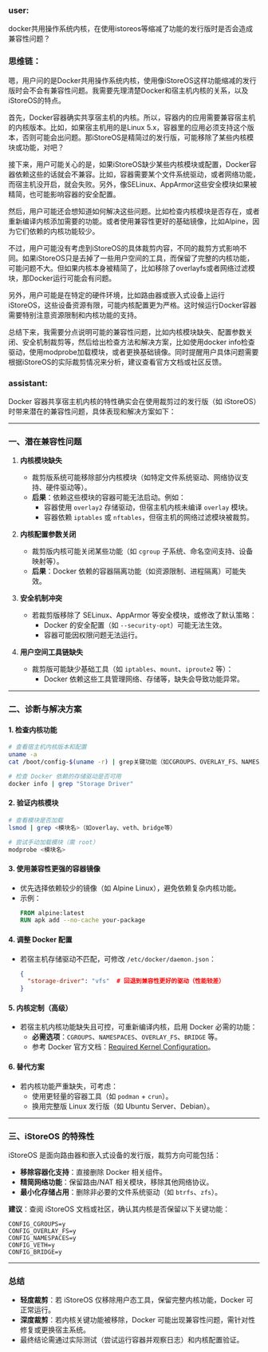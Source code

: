 ### user: 

docker共用操作系统内核，在使用istoreos等缩减了功能的发行版时是否会造成兼容性问题？


### 思维链：

嗯，用户问的是Docker共用操作系统内核，使用像iStoreOS这样功能缩减的发行版时会不会有兼容性问题。我需要先理清楚Docker和宿主机内核的关系，以及iStoreOS的特点。

首先，Docker容器确实共享宿主机的内核。所以，容器内的应用需要兼容宿主机的内核版本。比如，如果宿主机用的是Linux 5.x，容器里的应用必须支持这个版本，否则可能会出问题。那iStoreOS是精简过的发行版，可能移除了某些内核模块或功能，对吧？

接下来，用户可能关心的是，如果iStoreOS缺少某些内核模块或配置，Docker容器依赖这些的话就会不兼容。比如，容器需要某个文件系统驱动，或者网络功能，而宿主机没开启，就会失败。另外，像SELinux、AppArmor这些安全模块如果被精简，也可能影响容器的安全配置。

然后，用户可能还会想知道如何解决这些问题。比如检查内核模块是否存在，或者重新编译内核添加需要的功能。或者使用兼容性更好的基础镜像，比如Alpine，因为它们依赖的内核功能较少。

不过，用户可能没有考虑到iStoreOS的具体裁剪内容，不同的裁剪方式影响不同。如果iStoreOS只是去掉了一些用户空间的工具，而保留了完整的内核功能，可能问题不大。但如果内核本身被精简了，比如移除了overlayfs或者网络过滤模块，那Docker运行可能会有问题。

另外，用户可能是在特定的硬件环境，比如路由器或嵌入式设备上运行iStoreOS，这些设备资源有限，可能内核配置更为严格。这时候运行Docker容器需要特别注意资源限制和内核功能的支持。

总结下来，我需要分点说明可能的兼容性问题，比如内核模块缺失、配置参数关闭、安全机制裁剪等，然后给出检查方法和解决方案，比如使用docker info检查驱动，使用modprobe加载模块，或者更换基础镜像。同时提醒用户具体问题需要根据iStoreOS的实际裁剪情况来分析，建议查看官方文档或社区反馈。

### assistant: 

Docker 容器共享宿主机内核的特性确实会在使用裁剪过的发行版（如 iStoreOS）时带来潜在的兼容性问题，具体表现和解决方案如下：

---

### **一、潜在兼容性问题**
1. **内核模块缺失**  
   - 裁剪版系统可能移除部分内核模块（如特定文件系统驱动、网络协议支持、硬件驱动等）。
   - **后果**：依赖这些模块的容器可能无法启动。例如：
     - 容器使用 `overlay2` 存储驱动，但宿主机内核未编译 `overlay` 模块。
     - 容器依赖 `iptables` 或 `nftables`，但宿主机的网络过滤模块被裁剪。

2. **内核配置参数关闭**  
   - 裁剪版内核可能关闭某些功能（如 `cgroup` 子系统、命名空间支持、设备映射等）。
   - **后果**：Docker 依赖的容器隔离功能（如资源限制、进程隔离）可能失效。

3. **安全机制冲突**  
   - 若裁剪版移除了 SELinux、AppArmor 等安全模块，或修改了默认策略：
     - Docker 的安全配置（如 `--security-opt`）可能无法生效。
     - 容器可能因权限问题无法运行。

4. **用户空间工具链缺失**  
   - 裁剪版可能缺少基础工具（如 `iptables`、`mount`、`iproute2` 等）：
     - Docker 依赖这些工具管理网络、存储等，缺失会导致功能异常。

---

### **二、诊断与解决方案**
#### **1. 检查内核功能**
```bash
# 查看宿主机内核版本和配置
uname -a
cat /boot/config-$(uname -r) | grep关键功能（如CGROUPS、OVERLAY_FS、NAMESPACES）

# 检查 Docker 依赖的存储驱动是否可用
docker info | grep "Storage Driver"
```

#### **2. 验证内核模块**
```bash
# 查看模块是否加载
lsmod | grep <模块名>（如overlay、veth、bridge等）

# 尝试手动加载模块（需 root）
modprobe <模块名>
```

#### **3. 使用兼容性更强的容器镜像**
- 优先选择依赖较少的镜像（如 Alpine Linux），避免依赖复杂内核功能。
- 示例：
  ```dockerfile
  FROM alpine:latest
  RUN apk add --no-cache your-package
  ```

#### **4. 调整 Docker 配置**
- 若宿主机存储驱动不匹配，可修改 `/etc/docker/daemon.json`：
  ```json
  {
    "storage-driver": "vfs"  # 回退到兼容性更好的驱动（性能较差）
  }
  ```

#### **5. 内核定制（高级）**
- 若宿主机内核功能缺失且可控，可重新编译内核，启用 Docker 必需的功能：
  - **必需选项**：`CGROUPS`、`NAMESPACES`、`OVERLAY_FS`、`BRIDGE` 等。
  - 参考 Docker 官方文档：[Required Kernel Configuration](https://docs.docker.com/engine/security/#kernel-requirements)。

#### **6. 替代方案**
- 若内核功能严重缺失，可考虑：
  - 使用更轻量的容器工具（如 `podman` + `crun`）。
  - 换用完整版 Linux 发行版（如 Ubuntu Server、Debian）。

---

### **三、iStoreOS 的特殊性**
iStoreOS 是面向路由器和嵌入式设备的发行版，裁剪方向可能包括：
- **移除容器化支持**：直接删除 Docker 相关组件。
- **精简网络功能**：保留路由/NAT 相关模块，移除其他网络协议。
- **最小化存储占用**：删除非必要的文件系统驱动（如 `btrfs`、`zfs`）。

**建议**：查阅 iStoreOS 文档或社区，确认其内核是否保留以下关键功能：
```
CONFIG_CGROUPS=y
CONFIG_OVERLAY_FS=y
CONFIG_NAMESPACES=y
CONFIG_VETH=y
CONFIG_BRIDGE=y
```

---

### **总结**
- **轻度裁剪**：若 iStoreOS 仅移除用户态工具，保留完整内核功能，Docker 可正常运行。
- **深度裁剪**：若内核关键功能被移除，Docker 可能出现兼容性问题，需针对性修复或更换宿主系统。
- 最终结论需通过实际测试（尝试运行容器并观察日志）和内核配置验证。
